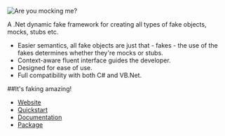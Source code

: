 ![Are you mocking me?](http://lh5.ggpht.com/_iTnDnty4mRk/TFsS15Nuu7I/AAAAAAAAANM/EuX4rAhiF0s/FakingMock.png)

A .Net dynamic fake framework for creating all types of fake objects, mocks, stubs etc.

* Easier semantics, all fake objects are just that - fakes - the use of the fakes determines whether they're mocks or stubs.
* Context-aware fluent interface guides the developer.
* Designed for ease of use.
* Full compatibility with both C# and VB.Net.

##It's faking amazing!

* [Website](http://fakeiteasy.github.io/)
* [Quickstart](https://github.com/FakeItEasy/FakeitEasy/wiki/Quickstart)
* [Documentation](https://github.com/FakeItEasy/FakeItEasy/wiki)
* [Package](https://nuget.org/packages/FakeItEasy "FakeItEasy on NuGet")

